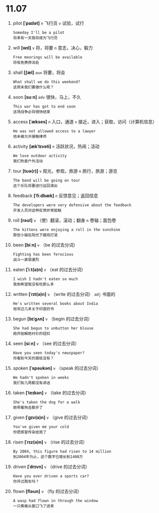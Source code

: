 # 11.07

1. pilot **[ˈpaɪlət]** `n` 飞行员 `v` 试验，试行

   ```
   Someday I'll be a pilot
   将来有一天我将成为飞行员
   ```

2. will **[wɪl]** `v` 将，将要 `n` 意志，决心，毅力

   ```
   Free moorings will be available
   将有免费停泊处
   ```

3. shall **[ʃæl]** `aux` 将要，将会

   ```
   What shall we do this weekend?
   这周末我们要做什么呢？
   ```

4. soon **[suːn]** `adv` 很快，马上，不久

    ```
    This war has got to end soon
    这场战争必将很快结束
    ```

5. access **[ˈækses]** `n` 入口，通道 `v` 接近，进入；获取，访问（计算机信息）

   ```
   He was not allowed access to a lawyer
   他未被允许接触律师
   ```

6. activity **[ækˈtɪvəti]** `n` 活跃状况，热闹；活动

   ```
   We love outdoor activity
   我们热爱户外活动
   ```

7. tour **[tʊə(r)]** `v` 观光，参观，旅游 `n` 旅行，旅游；游览

   ```
   The band will be going on tour
   这个乐队将要进行巡回演出
   ```

8. feedback **[ˈfiːdbæk]** `n` 反馈意见；返回信息

   ```
   The developers were very defensive about the feedback
   开发人员对这种反馈非常抵触
   ```

9. roll **[rəʊl]** `v` （使）翻滚，滚动；翻身 `n` 卷轴；面包卷

   ```
   The kittens were enjoying a roll in the sunshine
   那些小猫在阳光下嬉戏打滚
   ```

10. been **[biːn]** `v` （be 的过去分词）

    ```
    Fighting has been ferocious
    战斗一直很激烈
    ```

11. eaten **[ˈiːt(ə)n]** `v` （eat 的过去分词）

    ```
    I wish I hadn't eaten so much
    我倒希望我没有吃那么多
    ```

12. written **[ˈrɪt(ə)n]** `v` （write 的过去分词） `adj` 书面的

    ```
    He's written several books about India
    他写过几本关于印度的书
    ```

13. begun **[bɪˈɡʌn]** `v` （begin 的过去分词）

    ```
    She had begun to unbutton her blouse
    她开始解她衬衫的纽扣
    ```

14. seen **[siːn]** `v` （see 的过去分词）

    ```
    Have you seen today's newspaper?
    你看到今天的报纸没有？
    ```

15. spoken **[ˈspəʊkən]** `v` （speak 的过去分词）

    ```
    We hadn't spoken in weeks
    我们有几周都没有讲话
    ```

16. taken **[ˈteɪkən]** `v` （take 的过去分词）

    ```
    She's taken the dog for a walk
    她带着狗去散步了
    ```

17. given **[ˈɡɪv(ə)n]** `v` （give 的过去分词）

    ```
    You've given me your cold
    你把感冒传染给我了
    ```

18. risen **[ˈrɪz(ə)n]** `v` （rise 的过去分词）

    ```
    By 2004, this figure had risen to 14 million
    到2004年为止，这个数字已增长到1400万
    ```

19. driven **[ˈdrɪvn]** `v` （drive 的过去分词）

    ```
    Have you ever driven a sports car?
    你开过跑车吗？
    ```

20. flown **[fləʊn]** `v` （fly 的过去分词）

    ```
    A wasp had flown in through the window
    一只黄蜂从窗口飞了进来
    ```
